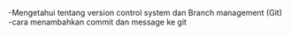 -Mengetahui tentang version control system dan Branch management (Git)
-cara menambahkan commit dan message ke git
